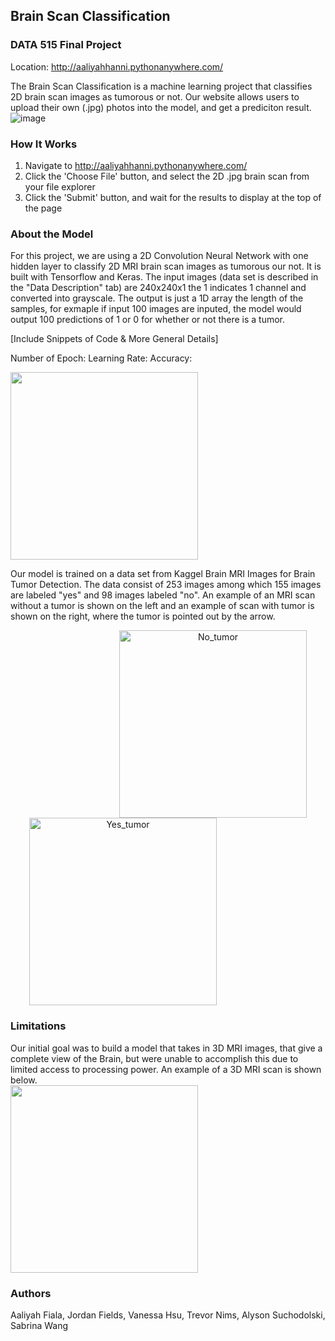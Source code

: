 ## Brain Scan Classification
### DATA 515 Final Project
Location: http://aaliyahhanni.pythonanywhere.com/

The Brain Scan Classification is a machine learning project that classifies 2D brain scan images as tumorous or not. Our website allows users to upload their own (.jpg) photos into the model, and get a prediciton result. 
![image](https://user-images.githubusercontent.com/73403238/109405348-9590a400-7924-11eb-8eec-64639a7b33a1.png)

### How It Works
1. Navigate to http://aaliyahhanni.pythonanywhere.com/
2. Click the 'Choose File' button, and select the 2D .jpg brain scan from your file explorer
3. Click the 'Submit' button, and wait for the results to display at the top of the page

### About the Model
For this project, we are using a 2D Convolution Neural Network with one hidden layer to classify 2D MRI brain scan images as tumorous our not. It is built with Tensorflow and Keras. The input images (data set is described in the "Data Description" tab) are 240x240x1 the 1 indicates 1 channel and converted into grayscale. The output is just a 1D array the length of the samples, for exmaple if input 100 images are inputed, the model would output 100 predictions of 1 or 0 for whether or not there is a tumor.

[Include Snippets of Code & More General Details]

Number of Epoch:
Learning Rate:
Accuracy:

<img src=https://user-images.githubusercontent.com/73403238/109405511-3338a300-7926-11eb-997e-a63ba93bf3b6.png width="300"/>

Our model is trained on a data set from Kaggel Brain MRI Images for Brain Tumor Detection. The data consist of 253 images among which 155 images are labeled "yes" and 98 images labeled "no". An example of an MRI scan without a tumor is shown on the left and an example of scan with tumor is shown on the right, where the tumor is pointed out by the arrow.
<br />

<div align = "center" class = "row">
  <div class = "column">
    <img src = "http://aaliyahhanni.pythonanywhere.com/static/img/no.jpeg" alt = "No_tumor" style = "width:300px; height: 300px; margin-right: 30px" align = "right" >
  </div>
  <div class = "column">
    <img src = "http://aaliyahhanni.pythonanywhere.com/static/img/yes.jpg" alt = "Yes_tumor" style = "width:300px; height: 300px; margin-left: 30px" align = "left">
  </div>
</div>


### Limitations
Our initial goal was to build a model that takes in 3D MRI images, that give a complete view of the Brain, but were unable to accomplish this due to limited access to processing power. An example of a 3D MRI scan is shown below. 
<br />
<img src=https://user-images.githubusercontent.com/73403238/109405543-78f56b80-7926-11eb-9e1a-4dd4ec1644d7.png  width="300"/>


### Authors 
Aaliyah Fiala, Jordan Fields, Vanessa Hsu, Trevor Nims, Alyson Suchodolski, Sabrina Wang
